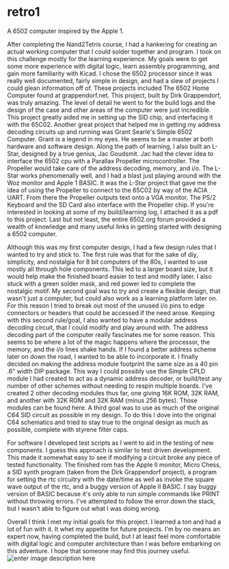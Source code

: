 
# retro1
A 6502 computer inspired by the Apple 1.

After completing the Nand2Tetris course, I had a hankering for creating an actual working computer that I could solder together and program. I took on this challenge mostly for the learning experience. My goals were to get some more experience with digital logic, learn assembly programming, and gain more familiarity with Kicad. I chose the 6502 processor since it was really well documented, fairly simple in design, and had a slew of projects I could glean information off of. These projects included The 6502 Home Computer found at grappendorf.net. This project, built by Dirk Grappendorf, was truly amazing. The level of detail he went to for the build logs and the design of the case and other areas of the computer were just incredible. This project greatly aided me in setting up the SID chip, and interfacing it with the 65C02. Another great project that helped me in getting my address decoding circuits up and running was Grant Searle's Simple 6502 Computer. Grant is a legend in my eyes. He seems to be a master at both hardware and software design. Along the path of learning, I also built an L-Star, designed by a true genius, Jac Goudsmit. Jac had the clever idea to interface the 6502 cpu with a Parallax Propeller microcontroller. The Propeller would take care of the address decoding, memory, and i/o. The L-Star works phenomenally well, and I had a blast just playing around with the Woz monitor and Apple 1 BASIC. It was the L-Star project that gave me the idea of using the Propeller to connect to the 65C02 by way of the ACIA UART. From there the Propeller outputs text onto a VGA monitor. The PS/2 Keyboard and the SD Card also interface with the Propeller chip. If you're interested in looking at some of my build/learning log, I attached it as a pdf to this project. Last but not least, the entire 6502.org forum provided a wealth of knowledge and many useful links in getting started with designing a 6502 computer.

Although this was my first computer design, I had a few design rules that I wanted to try and stick to. The first rule was that for the sake of diy, simplicity, and nostalgia for 8 bit computers of the 80s, I wanted to use mostly all through hole components. This led to a larger board size, but it would help make the finished board easier to test and modify later. I also stuck with a green solder mask, and red power led to complete the nostalgic motif. My second goal was to try and create a flexible design, that wasn't just a computer, but could also work as a learning platform later on. For this reason I tried to break out most of the unused i/o pins to edge connectors or headers that could be accessed if the need arose. Keeping with this second rule/goal, I also wanted to have a modular address decoding circuit, that I could modify and play around with. The address decoding part of the computer really fascinates me for some reason. This seems to be where a lot of the magic happens where the processor, the memory, and the i/o lines shake hands. If I found a better address scheme later on down the road, I wanted to be able to incorporate it. I finally decided on making the address module footprint the same size as a 40 pin .6" width DIP package. This way I could possibly use the Simple CPLD module I had created to act as a dynamic address decoder, or build/test any number of other schemes without needing to respin multiple boards. I've created 2 other decoding modules thus far, one giving 16K ROM, 32K RAM, and another with 32K ROM and 32K RAM (minus 256 bytes). Those modules can be found here. A third goal was to use as much of the original C64 SID circuit as possible in my design. To do this I dove into the original C64 schematics and tried to stay true to the original design as much as possible, complete with styrene filter caps.

For software I developed test scripts as I went to aid in the testing of new components. I guess this approach is similar to test driven development. This made it somewhat easy to see if modifying a circuit broke any piece of tested functionality. The finished rom has the Apple II monitor, Micro Chess, a SID synth program (taken from the Dirk Grappendorf project), a program for setting the rtc circuitry with the date/time as well as invoke the square wave output of the rtc, and a buggy version of Apple II BASIC. I say buggy version of BASIC because it's only able to run simple commands like PRINT without throwing errors. I've attempted to follow the error down the stack, but I wasn't able to figure out what I was doing wrong.

Overall I think I met my initial goals for this project. I learned a ton and had a lot of fun with it. It whet my appetite for future projects. I'm by no means an expert now, having completed the build, but I at least feel more comfortable with digital logic and computer architecture than I was before embarking on this adventure. I hope that someone may find this journey useful.
![enter image description here](https://lh3.googleusercontent.com/4fvI7qCEhp9joYRRoIz2LV9YGknM920TqOJJiFKPkErq3X7zceZmHHqy3kByDF8Qo-nkRZNrr-Y1DaXdyIaLEZvabIKSQ-G9j7HtTfLUQjqGzk3bU9n25_7teqE4KfzvvT83W4A_y2kFh1wmFlOPVLVL8wsaW-ZlU_1h0Gqe1dLiTbmeqgmm4SF1bdcx8i8fvvx1AztS6rMeBecnVCMeehWTjtlpjXQeMoasFk8Kgkdo9oZUjIdB_9iiY-8DM1Hle4_dpfnK1AFmoYqTzpP93v5HmOk7j22lYq2DbB5ceo-fHyv8UxUGUIOIo3Y-k6C0L8uY8IvXx0PdmuloBS5S6FVjHBQ-XCAHKsLhOzxsibndpxGxCe6f4NOS3ECJD1GUB50Pkeo74woCotliKZttoVJq1eofJ-t612dkWHI2dIvQFjVXrygypCQd4OZUJheUajskHCBFd_KfbksLUHutme7oSXz4WUphwES90O3X0RjeYfXCl7aju42zixwWADIkDyvmjJgEGQrcQgfL5VXYP1Hx7oAOTb0fGWIm_fxi5iCgM7bVz2a0SIgHZ7oWVw_Bb-isqNDgIV96Hy-acAxHKuGrByeO_gU73rBheSOR=w1223-h688-no)
